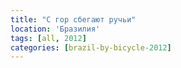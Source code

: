 ```yaml
---
title: "С гор сбегают ручьи"
location: 'Бразилия'
tags: [all, 2012]
categories: [brazil-by-bicycle-2012]
---
```

